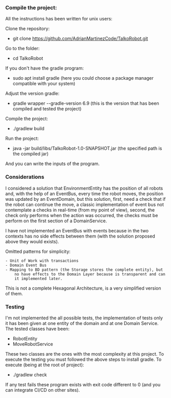 ### Compile the project:

All the instructions has been written for unix users:

Clone the repository:
- git clone https://github.com/AdrianMartinezCode/TalkoRobot.git

Go to the folder:
- cd TalkoRobot

If you don't have the gradle program:
 - sudo apt install gradle
   (here you could choose a package manager compatible with your system)

Adjust the version gradle:
- gradle wrapper --gradle-version 6.9
  (this is the version that has been compiled and tested the project)

Compile the project:
- ./gradlew build

Run the project:
- java -jar build/libs/TalkoRobot-1.0-SNAPSHOT.jar
  (the specified path is the compiled jar)

And you can write the inputs of the program.


### Considerations

I considered a solution that EnvironmentEntity has the position of all robots and, with the help of an EventBus, every time the robot moves, the position was updated by an EventDomain, but this solution, first, need a check that if the robot can continue the move, a classic implementation of event bus not contemplate a checks in real-time (from my point of view), second, the check only performs when the action was occurred, the checks must be perform on the first section of a DomainService.

I have not implemented an EventBus with events because in the two contexts has no side effects between them (with the solution proposed above they would exists).

Omitted patterns for simplicity:

    - Unit of Work with transactions
    - Domain Event Bus
    - Mapping to BD pattern (the Storage stores the complete entity), but
        no have effects to the Domain Layer because is transparent and can
        it implemented later.

This is not a complete Hexagonal Architecture, is a very simplified version of them.

### Testing

I'm not implemented the all possible tests, the implementation of tests only it has been given at one entity of the domain and at one Domain Service.
The tested classes have been:
- RobotEntity
- MoveRobotService

These two classes are the ones with the most complexity at this project.
To execute the testing you must followed the above steps to install gradle.
To execute (being at the root of project):
- ./gradlew check

If any test fails these program exists with exit code different to 0 (and you can integrate CI/CD on other sites).
